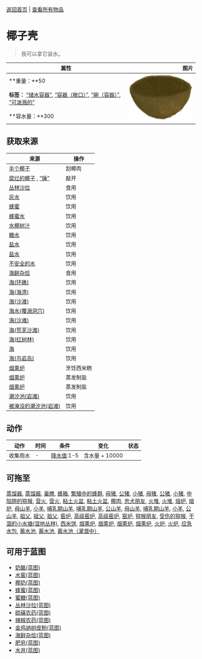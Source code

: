 [返回首页](index.md)   |  [查看所有物品](object.md)
# 椰子壳  
> 我可以拿它装水。  
  
  属性  |   图片   
 ----  |  ----:   
 **重量：**50<br><br>**标签：**	[“储水容器”](tag_WaterContainer.md), [“容器（敞口）”](tag_ContainerOpen.md), [“碗（容器）”](tag_ContainerBowl.md), [“可泼溅的”](tag_Spillable.md)<br><br>**容水量：**300  |  ![](Sprite/CoconutShell.png)   
  
## 获取来源  
来源  |  操作  
----  |  ----  
[半个椰子](CoconutHalf.md)  |  刮椰肉  
[腐烂的椰子](CoconutRotten.md) , [“锤”](tag_Hammer.md)  |  敲开  
[丛林沙拉](JungleSalad.md)  |  食用  
[灰水](LQ_AshWater.md)  |  饮用  
[蜂蜜](LQ_Honey.md)  |  饮用  
[蜂蜜水](LQ_HoneyWater.md)  |  饮用  
[水椰树汁](LQ_Sap.md)  |  饮用  
[糖水](LQ_SugarWater.md)  |  饮用  
[盐水](LQ_WaterSalt.md)  |  饮用  
[盐水](LQ_WaterSalt.md)  |  饮用  
[不安全的水](LQ_WaterUnsafe.md)  |  饮用  
[海鲜杂烩](SeafoodCup.md)  |  食用  
[海(环礁)](Sea_Atoll.md)  |  饮用  
[海(海湾)](Sea_Bay.md)  |  饮用  
[海(沙滩)](Sea_Beach.md)  |  饮用  
[海水(覆溺洞穴)](Sea_Cave.md)  |  饮用  
[海(沙滩)](Sea_Cove.md)  |  饮用  
[海(荒芜沙滩)](Sea_DesolateBeach.md)  |  饮用  
[海(红树林)](Sea_Mangroves.md)  |  饮用  
[海](Sea_Raft.md)  |  饮用  
[海(鸟岩岛)](Sea_Rocks.md)  |  饮用  
[烟熏炉](Smoker.md)  |  烹饪西米糕  
[烟熏炉](Smoker.md)  |  蒸发制盐  
[烟熏炉](SmokerPlastic.md)  |  蒸发制盐  
[潮汐池(岩滩)](TidePool.md)  |  饮用  
[被淹没的潮汐池(岩滩)](TidePoolFlooded.md)  |  饮用  
## 动作  
动作  |  时间  |  条件  |  变化  |  状态  
----  |  ----  |  ----  |  ----  |  ----  
收集雨水  |  -  |  [降水值](RainValue.md):1-5  |  含水量 + 10000<br>  |    
## 可拖至  
[蒸馏器](AlembicOff.md), [蒸馏器](AlembicOn.md), [巢脾](BeeHoneycomb.md), [蜂箱](BeeSkep.md), [繁殖中的蜂群](BeeSkepSwarming.md), [母猪](BoarEnclosureFemale.md), [公猪](BoarEnclosureMale.md), [小猪](BoarEnclosurePiglet.md), [母猪](BoarTiedFemale.md), [公猪](BoarTiedMale.md), [小猪](BoarTiedPiglet.md), [中陷阱的猕猴](CageTrapMacaque.md), [营火](Campfire.md), [营火](CampfireExtinguished.md), [粘土火盆](ClayFirePit.md), [粘土火盆](ClayFirePitExtinguished.md), [椰肉](CoconutMeat.md), [忠犬朋友](DogFriend.md), [火堆](Fire.md), [火堆](FireExtinguished.md), [熔炉](Forge.md), [熔炉](ForgeExtinguished.md), [母山羊](GoatEnclosureFemale.md), [小羊](GoatEnclosureKid.md), [哺乳期山羊](GoatEnclosureLactating.md), [哺乳期山羊](GoatEnclosureLactating.md), [公山羊](GoatEnclosureMale.md), [母山羊](GoatTiedFemale.md), [哺乳期山羊](GoatTiedFemaleLactating.md), [小羊](GoatTiedKid.md), [公山羊](GoatTiedMale.md), [祖父](Grandfather.md), [祖父](Grandfather.md), [祖父](GrandfatherHealthy.md), [窑炉](Kiln.md), [高级窑炉](KilnAdvanced.md), [高级窑炉](KilnAdvancedExtinguished.md), [窑炉](KilnExtinguished.md), [猕猴朋友](MacaqueFriend.md), [受伤的猕猴](MacaqueWounded.md), [干涸的小水塘(湿地丛林)](Puddle.md), [西米饼](SagoFlatbread.md), [烟熏炉](Smoker.md), [烟熏炉](SmokerExtinguished.md), [烟熏炉](SmokerExtinguishedPlastic.md), [烟熏炉](SmokerPlastic.md), [火炉](Stove.md), [火炉](StoveExtinguished.md), [应急水包](WaterRation.md), [蓄水池](WaterReservoir.md), [蓄水池](WaterReservoirFull.md), [蓄水池（灌溉中）](WaterReservoirIrrigating.md)  
## 可用于蓝图  
- [奶酪(蓝图)](Bp_Cheese.md)  
- [水窖(蓝图)](Bp_Cistern.md)  
- [椰奶(蓝图)](Bp_CoconutMilk.md)  
- [蜂蜜(蓝图)](Bp_Honey.md)  
- [蜜糖(蓝图)](Bp_HoneyCandy.md)  
- [丛林沙拉(蓝图)](Bp_JungleSalad.md)  
- [硫磺农药(蓝图)](Bp_PesticideBrimstone.md)  
- [辣椒农药(蓝图)](Bp_PesticideChilli.md)  
- [金鸡纳树皮粉(蓝图)](Bp_Quinine.md)  
- [海鲜杂烩(蓝图)](Bp_SeafoodCup.md)  
- [肥皂(蓝图)](Bp_Soap.md)  
- [水井(蓝图)](Bp_Well.md)  
  
  
